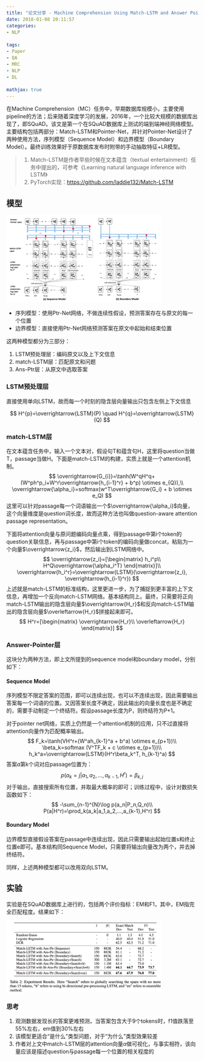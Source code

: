 ```yaml
---
title: "论文分享 - Machine Comprehension Using Match-LSTM and Answer Pointer"
date: 2018-01-08 20:11:57
categories:
- NLP

tags: 
- Paper
- QA
- MRC
- NLP
- DL

mathjax: true
---
```


在Machine Comprehension（MC）任务中，早期数据库规模小，主要使用pipeline的方法；后来随着深度学习的发展，2016年，一个比较大规模的数据库出现了，即SQuAD。该文是第一个在SQuAD数据库上测试的端到端神经网络模型。主要结构包括两部分：Match-LSTM和Pointer-Net，并针对Pointer-Net设计了两种使用方法，序列模型（Sequence Model）和边界模型（Boundary Model）。最终训练效果好于原数据库发布时附带的手动抽取特征+LR模型。
<!-- more -->

> 1. Match-LSTM是作者早些时候在文本蕴含（textual entertainment）任务中提出的，可参考《Learning natural language inference with LSTM》
> 2. PyTorch实现：https://github.com/laddie132/Match-LSTM

## 模型

<img src="/images/match-lstm_ptr-net.png" style="zoom:40%" />

- 序列模型：使用Ptr-Net网络，不做连续性假设，预测答案存在与原文的每一个位置
- 边界模型：直接使用Ptr-Net网络预测答案在原文中起始和结束位置

这两种模型都分为三部分：

1. LSTM预处理层：编码原文以及上下文信息
2. match-LSTM层：匹配原文和问题
3. Ans-Ptr层：从原文中选取答案

### LSTM预处理层

直接使用单向LSTM，故而每一个时刻的隐含层向量输出只包含左侧上下文信息

$$
H^{p}=\overrightarrow{LSTM}(P) \quad H^{q}=\overrightarrow{LSTM}(Q)
$$

### match-LSTM层

在文本蕴含任务中，输入一个文本对，假设句T和蕴含句H，这里将question当做T，passage当做H。下面是match-LSTM的构建，实质上就是一个attention机制。
$$
\overrightarrow{G_{i}}=\tanh(W^qH^q+(W^ph^p_i+W^r\overrightarrow{h_{i-1}^r} + b^p) \otimes e_{Q}),\\
\overrightarrow{\alpha_i}=softmax(w^T\overrightarrow{G_i} + b \otimes e_Q)
$$
这里可以针对passage每一个词语输出一个$\overrightarrow{\alpha_i}$向量，这个向量维度是question词长度，故而这种方法也叫做question-aware attention passage representation。

下面将attention向量与原问题编码向量点乘，得到passage中第i个token的question关联信息，再与passage中第i个token的编码向量做concat，粘贴为一个向量$\overrightarrow{z_i}$，然后输出到LSTM网络中。
$$
\overrightarrow{z_i}=[\begin{matrix}
h_i^p\\
H^Q\overrightarrow{\alpha_i^T}
\end{matrix}]\\
\overrightarrow{h_i^r}=\overrightarrow{LSTM}(\overrightarrow{z_i}, \overrightarrow{h_{i-1}^r})
$$
上述就是match-LSTM的标准结构，这里更进一步，为了捕捉到更丰富的上下文信息，再增加一个反向match-LSTM网络。基本结构同上。最终，只需要将正向match-LSTM输出的隐含层向量$\overrightarrow{H_r}$和反向match-LSTM输出的隐含层向量$\overleftarrow{H_r}$拼接起来即可。
$$
H^r=[\begin{matrix}
\overrightarrow{H_r}\\
\overleftarrow{H_r}
\end{matrix}]
$$

### Answer-Pointer层

这块分为两种方法，即上文所提到的sequence model和boundary model，分别如下：

#### Sequence Model

序列模型不限定答案的范围，即可以连续出现，也可以不连续出现，因此需要输出答案每一个词语的位置。又因答案长度不确定，因此输出的向量长度也是不确定的，需要手动制定一个终结符。假设passage长度为P，则终结符为P+1。

对于pointer net网络，实质上仍然是一个attention机制的应用，只不过直接将attention向量作为匹配概率输出。
$$
F_k=\tanh(VH^r+(W^ah_{k-1}^a + b^a) \otimes e_{p+1})\\
\beta_k=softmax (V^TF_k + c \otimes e_{p+1})\\
h_k^a=\overrightarrow{LSTM}(H^r\beta_k^T, h_{k-1}^a)
$$
答案$a$第k个词对应passage位置为：
$$
p(a_k=j|a_1,a_2,...,a_{k-1},H^r)=\beta_{k,j}
$$
对于输出，直接搜索所有位置，并取最大概率的即可；训练过程中，设计对数损失函数如下：
$$
-\sum_{n-1}^{N}\log p(a_n|P_n,Q_n)\\
P(a|H^r)=\prod_k(a_k|a_1,a_2,...,a_{k-1},H^r)
$$

#### Boundary Model

边界模型直接假设答案在passage中连续出现，因此只需要输出起始位置s和终止位置e即可。基本结构同Sequence Model，只需要将输出向量改为两个，并去掉终结符。



同样，上述两种模型都可以改用双向LSTM。

## 实验

实验是在SQuAD数据库上进行的，包括两个评价指标：EM和F1，其中，EM指完全匹配程度。结果如下：

<img src="/images/match-lstm_result.png" style="zoom:40%" />

### 思考

1. 观测数据发现长的答案更难预测，当答案包含大于9个tokens时，f1值跌落至55%左右，em值到30%左右
2. 该模型更适合“是什么”类型问题，对于“为什么”类型效果较差
3. 作者对上文中match-LSTM层的attention向量$\alpha$做可视化，与事实相符，该向量应该是描述question与passage每一个位置的相关程度的

